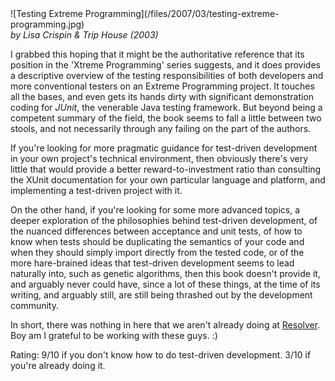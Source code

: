<!--
.. title: Testing Extreme Programming
.. slug: testing-extreme-programming
.. date: 2007-03-20 09:52:39-05:00
.. tags: media,books,non-fiction,testing,software
.. type: text
-->

<span style="float: left">
![Testing Extreme Programming](/files/2007/03/testing-extreme-programming.jpg)
</span>

*by Lisa Crispin & Trip House (2003)*

I grabbed this hoping that it might be the authoritative reference that
its position in the 'Xtreme Programming' series suggests, and it does
provides a descriptive overview of the testing responsibilities of both
developers and more conventional testers on an Extreme Programming
project. It touches all the bases, and even gets its hands dirty with
significant demonstration coding for *JUnit*, the venerable Java testing
framework. But beyond being a competent summary of the field, the book
seems to fall a little between two stools, and not necessarily through
any failing on the part of the authors.

If you're looking for more pragmatic guidance for test-driven
development in your own project's technical environment, then obviously
there's very little that would provide a better reward-to-investment
ratio than consulting the XUnit documentation for your own particular
language and platform, and implementing a test-driven project with it.

On the other hand, if you're looking for some more advanced topics, a
deeper exploration of the philosophies behind test-driven development,
of the nuanced differences between acceptance and unit tests, of how to
know when tests should be duplicating the semantics of your code and
when they should simply import directly from the tested code, or of the
more hare-brained ideas that test-driven development seems to lead
naturally into, such as genetic algorithms, then this book doesn't
provide it, and arguably never could have, since a lot of these things,
at the time of its writing, and arguably still, are still being thrashed
out by the development community.

In short, there was nothing in here that we aren't already doing at
[Resolver](http://resolversystems.com/). Boy am I grateful to be working
with these guys. :)

Rating:
9/10 if you don't know how to do test-driven development.
3/10 if you're already doing it.

<br style="clear: both" />
